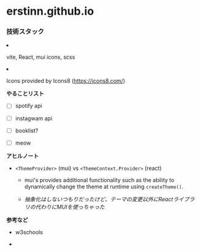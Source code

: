# erstinn.github.io
<h3>技術スタック </h3
  
  - vite, React, mui icons, scss

  - Icons provided by Icons8 (https://icons8.com/) 
  

  
**やることリスト**
  
-  [ ] spotify api
  
-  [ ] instagwam api
  
-  [ ] booklist?
  
-  [ ] meow


**アヒルノート**

- `<ThemeProvider>` (mui) vs `<ThemeContext.Provider>` (react)

  - mui's provides additional functionality such as the ability to dynamically change the theme at runtime using `createTheme()`.

  - _抽象化はしないつもりだったけど、テーマの変更以外にReactライブラリの代わりにMUIを使っちゃった_

**参考など**

- w3schools

- 
